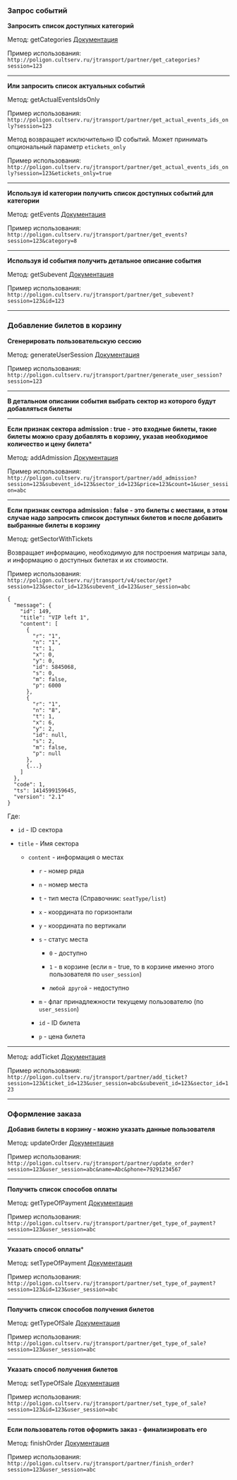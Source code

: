 ### Запрос событий

**Запросить список доступных категорий**

Метод: getCategories
[Документация](http://api.cultserv.ru/public/docs/methods/#!/categories/getCategories_get_0)

Пример использования: ``http://poligon.cultserv.ru/jtransport/partner/get_categories?session=123``

*****

**Или запросить список актуальных событий**

Метод: getActualEventsIdsOnly

Пример использования: ``http://poligon.cultserv.ru/jtransport/partner/get_actual_events_ids_only?session=123``

Метод возвращает исключительно ID событий.
Может принимать опциональный параметр ``etickets_only``

Пример использования: ``http://poligon.cultserv.ru/jtransport/partner/get_actual_events_ids_only?session=123&etickets_only=true``

*****

**Используя id категории получить список доступных событий для категории**

Метод: getEvents
[Документация](http://api.cultserv.ru/public/docs/methods/#!/events/getEvents_get_3)

Пример использования: ``http://poligon.cultserv.ru/jtransport/partner/get_events?session=123&category=8``

*****

**Используя id события получить детальное описание события**

Метод: getSubevent
[Документация](http://api.cultserv.ru/public/docs/methods/#!/events/getSubevent_get_5)

Пример использования: ``http://poligon.cultserv.ru/jtransport/partner/get_subevent?session=123&id=123``

*****

### Добавление билетов в корзину

**Сгенерировать пользовательскую сессию**

Метод: generateUserSession
[Документация](http://api.cultserv.ru/public/docs/methods/#!/user/generateUserSession_get_0)

Пример использования: ``http://poligon.cultserv.ru/jtransport/partner/generate_user_session?session=123``

*****

**В детальном описании события выбрать сектор из которого будут добавляться билеты**

*****

**Если признак сектора admission : true - это входные билеты, такие билеты можно сразу добавлять в корзину, указав необходимое количество и цену билета***

Метод: addAdmission
[Документация](http://api.cultserv.ru/public/docs/methods/#!/cart/addAdmission_get_0)

Пример использования: ``http://poligon.cultserv.ru/jtransport/partner/add_admission?session=123&subevent_id=123&sector_id=123&price=123&count=1&user_session=abc``

*****

**Если признак сектора admission : false - это билеты с местами, в этом случае надо запросить список доступных билетов и после добавить выбранные билеты в корзину**

Метод: getSectorWithTickets

Возвращает информацию, необходимую для построения матрицы зала, и информацию о доступных билетах и их стоимости.

Пример использования: ``http://poligon.cultserv.ru/jtransport/v4/sector/get?session=123&sector_id=123&subevent_id=123&user_session=abc``

````
{
  "message": {
    "id": 149,
    "title": "VIP left 1",
    "content": [
      {
        "r": "1",
        "n": "1",
        "t": 1,
        "x": 0,
        "y": 0,
        "id": 5845068,
        "s": 0,
        "m": false,
        "p": 6000
      },
      {
        "r": "1",
        "n": "8",
        "t": 1,
        "x": 6,
        "y": 2,
        "id": null,
        "s": 2,
        "m": false,
        "p": null
      },
      {...}
    ]
  },
  "code": 1,
  "ts": 1414599159645,
  "version": "2.1"
}
````

Где:

* ``id`` - ID сектора

* ``title`` - Имя сектора

    * ``content`` - информация о местах

        * ``r`` - номер ряда

        * ``n`` - номер места

        * ``t`` - тип места (Справочник: ``seatType/list``)

        * ``x`` - координата по горизонтали

        * ``y`` - координата по вертикали

        * ``s`` - статус места
            
            * ``0`` - доступно
            
            * ``1`` - в корзине (если ``m`` - true, то в корзине именно этого пользователя по ``user_session``)
            
            * ``любой другой`` - недоступно
            
        * ``m`` - флаг принадлежности текущему пользователю (по ``user_session``)

        * ``id`` - ID билета
        
        * ``p`` - цена билета
            
- - -

Метод: addTicket
[Документация](http://api.cultserv.ru/public/docs/methods/#!/cart/addTicket_get_1)

Пример использования: ``http://poligon.cultserv.ru/jtransport/partner/add_ticket?session=123&ticket_id=123&user_session=abc&subevent_id=123&sector_id=123``

*****

### Оформление заказа

**Добавив билеты в корзину - можно указать данные пользователя**

Метод: updateOrder
[Документация](http://api.cultserv.ru/public/docs/methods/#!/order/makeOrder_get_3)

Пример использования: ``http://poligon.cultserv.ru/jtransport/partner/update_order?session=123&user_session=abc&name=Abc&phone=79291234567``

*****

**Получить список способов оплаты**

Метод: getTypeOfPayment
[Документация](http://api.cultserv.ru/public/docs/methods/#!/order/getTypeOfPayment_get_8)

Пример использования: ``http://poligon.cultserv.ru/jtransport/partner/get_type_of_payment?session=123&user_session=abc``

*****

**Указать способ оплаты***

Метод: setTypeOfPayment
[Документация](http://api.cultserv.ru/public/docs/methods/#!/order/setTypeOfPayment_get_9)

Пример использования: ``http://poligon.cultserv.ru/jtransport/partner/set_type_of_payment?session=123&id=123&user_session=abc``

*****

**Получить список способов получения билетов**

Метод: getTypeOfSale
[Документация](http://api.cultserv.ru/public/docs/methods/#!/order/getTypeOfSale_get_6)

Пример использования: ``http://poligon.cultserv.ru/jtransport/partner/get_type_of_sale?session=123&user_session=abc``

*****

**Указать способ получения билетов**

Метод: setTypeOfSale
[Документация](http://api.cultserv.ru/public/docs/methods/#!/order/setTypeOfSale_get_7)

Пример использования: ``http://poligon.cultserv.ru/jtransport/partner/set_type_of_sale?session=123&id=123&user_session=abc``

*****

**Если пользователь готов оформить заказ - финализировать его**

Метод: finishOrder
[Документация](http://api.cultserv.ru/public/docs/methods/#!/order/finishOrder_get_4)

Пример использования: ``http://poligon.cultserv.ru/jtransport/partner/finish_order?session=123&user_session=abc``
